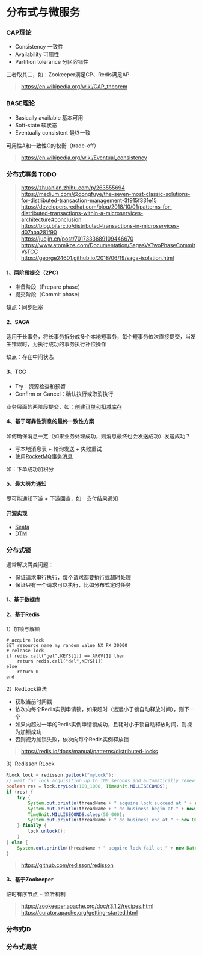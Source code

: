 # 分布式与微服务

### CAP理论

- Consistency 一致性 
- Availability 可用性 
- Partition tolerance 分区容错性 

三者取其二，如：Zookeeper满足CP、Redis满足AP

> https://en.wikipedia.org/wiki/CAP_theorem

### BASE理论

- Basically available 基本可用
- Soft-state 软状态
- Eventually consistent 最终一致

可用性A和一致性C的权衡（trade-off）

> https://en.wikipedia.org/wiki/Eventual_consistency


### 分布式事务 TODO

> https://zhuanlan.zhihu.com/p/263555694  
> https://medium.com/@dongfuye/the-seven-most-classic-solutions-for-distributed-transaction-management-3f915f331e15
> https://developers.redhat.com/blog/2018/10/01/patterns-for-distributed-transactions-within-a-microservices-architecture#conclusion  
> https://blog.bitsrc.io/distributed-transactions-in-microservices-d07aba281f90  
> https://juejin.cn/post/7017333689109446670  
> https://www.atomikos.com/Documentation/SagasVsTwoPhaseCommitVsTCC  
> https://george24601.github.io/2018/06/19/saga-isolation.html

#### 1、两阶段提交（2PC）

- 准备阶段（Prepare phase）
- 提交阶段（Commit phase）

缺点：同步阻塞

#### 2、SAGA

适用于长事务，将长事务拆分成多个本地短事务，每个短事务依次直接提交，当发生错误时，为执行成功的事务执行补偿操作

缺点：存在中间状态

#### 3、TCC

- Try：资源检查和预留
- Confirm or Cancel：确认执行或取消执行

业务层面的两阶段提交，如：[创建订单和扣减库存](https://juejin.cn/post/7017333689109446670)

#### 4、基于可靠性消息的最终一致性方案

如何确保消息一定（如果业务处理成功，则消息最终也会发送成功）发送成功？
- 写本地消息表 + 轮询发送 + 失败重试
- 使用[RocketMQ事务消息](MQ.md)

如：下单成功加积分

#### 5、最大努力通知

尽可能通知下游 + 下游回查，如：支付结果通知

#### 开源实现

- [Seata](https://seata.io/)
- [DTM](https://www.dtm.pub/)

### 分布式锁

通常解决两类问题：
- 保证请求串行执行，每个请求都要执行或超时处理
- 保证只有一个请求可以执行，比如分布式定时任务

#### 1、基于数据库

#### 2、基于Redis

1）加锁与解锁

```shell
# acquire lock
SET resource_name my_random_value NX PX 30000
# release lock
if redis.call("get",KEYS[1]) == ARGV[1] then
    return redis.call("del",KEYS[1])
else
    return 0
end
```

2）RedLock算法

- 获取当前时间戳
- 依次向每个Redis实例申请锁，如果超时（远远小于锁自动释放时间），则下一个
- 如果向超过一半的Redis实例申请锁成功，且耗时小于锁自动释放时间，则视为加锁成功
- 否则视为加锁失败，依次向每个Redis实例释放锁

> https://redis.io/docs/manual/patterns/distributed-locks

3）Redisson RLock

```java
RLock lock = redisson.getLock("myLock");
// wait for lock acquisition up to 100 seconds and automatically renew lock expiration to 30 seconds every 10 seconds
boolean res = lock.tryLock(100_1000, TimeUnit.MILLISECONDS);
if (res) {
    try {
        System.out.println(threadName + " acquire lock succeed at " + new Date(System.currentTimeMillis()));
        System.out.println(threadName + " do business begin at " + new Date(System.currentTimeMillis()));
        TimeUnit.MILLISECONDS.sleep(50_000);
        System.out.println(threadName + " do business end at " + new Date(System.currentTimeMillis()));
    } finally {
        lock.unlock();
    }
} else {
    System.out.println(threadName + " acquire lock fail at " + new Date(System.currentTimeMillis()));
}
```

> https://github.com/redisson/redisson

#### 3、基于Zookeeper

临时有序节点 + 监听机制

> https://zookeeper.apache.org/doc/r3.1.2/recipes.html  
> https://curator.apache.org/getting-started.html

### 分布式ID

### 分布式调度